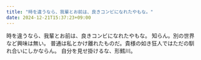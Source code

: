 ```yaml
---
title: "時を違うなら、我輩とお前は、良きコンビになれたやもな。"
date: 2024-12-21T15:37:23+09:00
---
```

時を違うなら、我輩とお前は、良きコンビになれたやもな。
知らん。別の世界など興味は無い。
普通は私とかけ離れたものだ。貴様の如き狂人ではただの馴れ合いにしかならん。
自分を見せ掛けるな、形鱈川。
